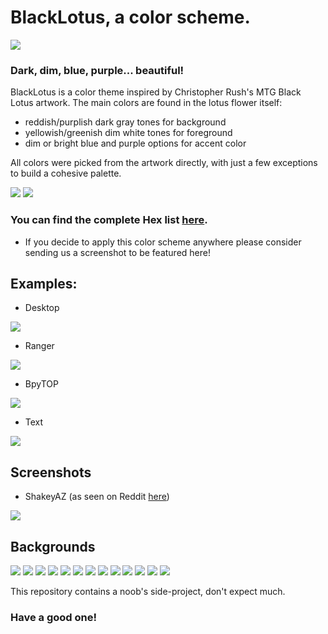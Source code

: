 # BlackLotus, a color scheme.
![](./cover.png)

### Dark, dim, blue, purple... beautiful!

BlackLotus is a color theme inspired by Christopher Rush's MTG Black Lotus artwork.
The main colors are found in the lotus flower itself:
- reddish/purplish dark gray tones for background
-  yellowish/greenish dim white tones for foreground
-  dim or bright blue and purple options for accent color 

All colors were picked from the artwork directly, with just a few exceptions to build a cohesive palette.

![](./palette.png)
![](./supplementary_palette.png)

### You can find the complete Hex list [here](https://github.com/PoisonIsBestType/BlackLotus/blob/main/hex-list.txt).
- If you decide to apply this color scheme anywhere please consider sending us a screenshot to be featured here!

## Examples:
- Desktop

![](./desktop.png)

- Ranger

![](./ranger.png)

- BpyTOP

![](./bpytop.png)

- Text

![](./text.png)

## Screenshots
- ShakeyAZ (as seen on Reddit [here](https://reddit.com/r/unixporn/s/6KRMk44m0q))

![](./screenshot-by-ShakeyAZ.jpg)


## Backgrounds

![](./background/blacklotus-lotus.png)
![](./background/blacklotus-mint.png)
![](./background/blacklotus-tumbleweed.png)
![](./background/blacklotus-arch.png)
![](./background/blacklotus-opensuse.png)
![](./background/blacklotus-endeavour.png)
![](./background/blacklotus-fedora.png)
![](./background/blacklotus-debian.png)
![](./background/blacklotus-manjaro.png)
![](./background/blacklotus-gentoo.png)
![](./background/blacklotus-ubuntu.png)
![](./background/stripe.png)
![](./background/blacklotus.png)





This repository contains a noob's side-project, don't expect much.
### Have a good one!
